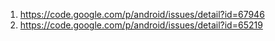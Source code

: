 <ol>
<li><a href='https://code.google.com/p/android/issues/detail?id=67946'>https://code.google.com/p/android/issues/detail?id=67946</a>
<li><a href='https://code.google.com/p/android/issues/detail?id=65219'>https://code.google.com/p/android/issues/detail?id=65219</a>
<ol />